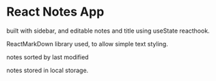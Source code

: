 # React Notes App

built with sidebar, and editable notes and title using useState reacthook.

ReactMarkDown library used, to allow simple text styling.

notes sorted by last modified

notes stored in local storage.
